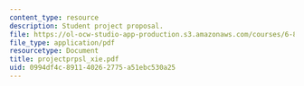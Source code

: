 ```yaml
---
content_type: resource
description: Student project proposal.
file: https://ol-ocw-studio-app-production.s3.amazonaws.com/courses/6-895-theory-of-parallel-systems-sma-5509-fall-2003/0994df4c891140262775a51ebc530a25_projectprpsl_xie.pdf
file_type: application/pdf
resourcetype: Document
title: projectprpsl_xie.pdf
uid: 0994df4c-8911-4026-2775-a51ebc530a25
---
```


